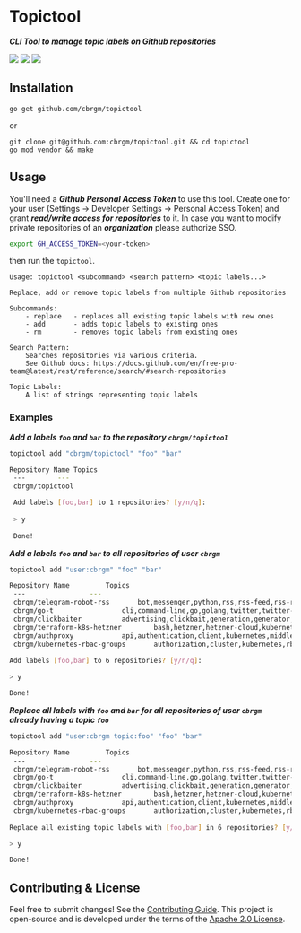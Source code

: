 # Topictool

***CLI Tool to manage topic labels on Github repositories***

![](https://img.shields.io/badge/Go-1.17%2B-blue)
![](https://img.shields.io/github/issues/cbrgm/topictool)
![](https://img.shields.io/github/license/cbrgm/topictool)

## Installation

```
go get github.com/cbrgm/topictool
```

or

```
git clone git@github.com:cbrgm/topictool.git && cd topictool
go mod vendor && make
```



## Usage

You'll need a ***Github Personal Access Token*** to use this tool. Create one for your user (Settings -> Developer Settings -> Personal Access Token) and grant ***read/write access for repositories*** to it. In case you want to modify private repositories of an ***organization*** please authorize SSO. 

```bash
export GH_ACCESS_TOKEN=<your-token>
```

then run the `topictool`.

```
Usage: topictool <subcommand> <search pattern> <topic labels...>

Replace, add or remove topic labels from multiple Github repositories

Subcommands:
    - replace   - replaces all existing topic labels with new ones
    - add       - adds topic labels to existing ones
    - rm        - removes topic labels from existing ones
    
Search Pattern:
    Searches repositories via various criteria.
    See Github docs: https://docs.github.com/en/free-pro-team@latest/rest/reference/search/#search-repositories

Topic Labels:
    A list of strings representing topic labels

```

### Examples

***Add a labels `foo` and `bar` to the repository `cbrgm/topictool`***

```bash
topictool add "cbrgm/topictool" "foo" "bar"
```

```bash
Repository Name	Topics	
 ---		---	
 cbrgm/topictool	

 Add labels [foo,bar] to 1 repositories? [y/n/q]:
 
 > y
 
 Done!
```

***Add a labels `foo` and `bar` to all repositories of user `cbrgm`***

```bash
topictool add "user:cbrgm" "foo" "bar"
```

```bash
Repository Name			Topics								
 ---				---								
 cbrgm/telegram-robot-rss		bot,messenger,python,rss,rss-feed,rss-reader,telegram-bot			
 cbrgm/go-t			        cli,command-line,go,golang,twitter,twitter-api,twitter-client		
 cbrgm/clickbaiter			advertising,clickbait,generation,generator,go,golang,useless		
 cbrgm/terraform-k8s-hetzner		bash,hetzner,hetzner-cloud,kubernetes,terraform				
 cbrgm/authproxy			api,authentication,client,kubernetes,middleware,token,webhook		
 cbrgm/kubernetes-rbac-groups		authorization,cluster,kubernetes,rbac	
 
Add labels [foo,bar] to 6 repositories? [y/n/q]:

> y

Done!
```

***Replace all labels with `foo` and `bar` for all repositories of user `cbrgm` already having a topic `foo`***

```bash
topictool add "user:cbrgm topic:foo" "foo" "bar"
```

```bash
Repository Name			Topics								
 ---				---								
 cbrgm/telegram-robot-rss		bot,messenger,python,rss,rss-feed,rss-reader,telegram-bot,foo			
 cbrgm/go-t			        cli,command-line,go,golang,twitter,twitter-api,twitter-client,foo		
 cbrgm/clickbaiter			advertising,clickbait,generation,generator,go,golang,useless,foo		
 cbrgm/terraform-k8s-hetzner		bash,hetzner,hetzner-cloud,kubernetes,terraform,foo				
 cbrgm/authproxy			api,authentication,client,kubernetes,middleware,token,webhook,foo		
 cbrgm/kubernetes-rbac-groups		authorization,cluster,kubernetes,rbac,foo	
 
Replace all existing topic labels with [foo,bar] in 6 repositories? [y/n/q]:

> y

Done!
```

## Contributing & License

Feel free to submit changes! See the [Contributing Guide](https://github.com/cbrgm/contributing/blob/master/CONTRIBUTING.md). This project is open-source and is developed under the terms of the [Apache 2.0 License](https://github.com/cbrgm/topictool/blob/master/LICENSE).
